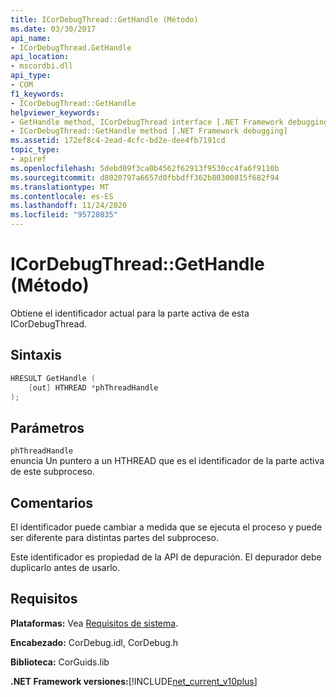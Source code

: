 ```yaml
---
title: ICorDebugThread::GetHandle (Método)
ms.date: 03/30/2017
api_name:
- ICorDebugThread.GetHandle
api_location:
- mscordbi.dll
api_type:
- COM
f1_keywords:
- ICorDebugThread::GetHandle
helpviewer_keywords:
- GetHandle method, ICorDebugThread interface [.NET Framework debugging]
- ICorDebugThread::GetHandle method [.NET Framework debugging]
ms.assetid: 172ef8c4-2ead-4cfc-bd2e-dee4fb7191cd
topic_type:
- apiref
ms.openlocfilehash: 5debd09f3ca0b4562f62913f9530cc4fa6f9110b
ms.sourcegitcommit: d8020797a6657d0fbbdff362b80300815f682f94
ms.translationtype: MT
ms.contentlocale: es-ES
ms.lasthandoff: 11/24/2020
ms.locfileid: "95728035"
---
```

# <a name="icordebugthreadgethandle-method"></a>ICorDebugThread::GetHandle (Método)

Obtiene el identificador actual para la parte activa de esta ICorDebugThread.  
  
## <a name="syntax"></a>Sintaxis  
  
```cpp  
HRESULT GetHandle (  
    [out] HTHREAD *phThreadHandle  
);  
```  
  
## <a name="parameters"></a>Parámetros  

 `phThreadHandle`  
 enuncia Un puntero a un HTHREAD que es el identificador de la parte activa de este subproceso.  
  
## <a name="remarks"></a>Comentarios  

 El identificador puede cambiar a medida que se ejecuta el proceso y puede ser diferente para distintas partes del subproceso.  
  
 Este identificador es propiedad de la API de depuración. El depurador debe duplicarlo antes de usarlo.  
  
## <a name="requirements"></a>Requisitos  

 **Plataformas:** Vea [Requisitos de sistema](../../get-started/system-requirements.md).  
  
 **Encabezado:** CorDebug.idl, CorDebug.h  
  
 **Biblioteca:** CorGuids.lib  
  
 **.NET Framework versiones:**[!INCLUDE[net_current_v10plus](../../../../includes/net-current-v10plus-md.md)]

